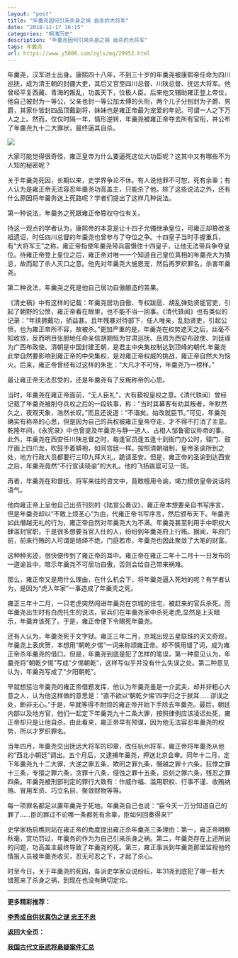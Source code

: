 ```yaml
---
layout: "post"
title: "年羹尧因何引来杀身之祸 自杀的大将军"
date: "2018-12-17 16:15"
categories: "明清历史"
description: "年羹尧因何引来杀身之祸 自杀的大将军"
tags: 年羹尧
url: https://www.y5000.com/zgls/mq/20952.html
---
```






年羹尧，汉军进士出身。康熙四十八年，不到三十岁的年羹尧被康熙帝任命为四川巡抚，成为清王朝的封疆大吏，其后又官至四川总督、川陕总督、抚远大将军。他曾经平复西藏、青海的叛乱，功盖天下，位极人臣。后来他又辅助雍正登上帝位，他自己被封为一等公，父亲也封一等公加太傅的头衔，两个儿子分别封为子爵、男爵，其家仆皆封四品顶戴副将，妹妹也是雍正帝最为宠爱的年妃。可谓一人之下万人之上。然而，仅仅时隔一年，情形逆转，年羹尧被雍正帝夺去所有官衔，并公布了年羹尧九十二大罪状，最终逼其自杀。

![](https://img.y5000.com/uploads/allimg/170504/11-1F50411400V11.jpg)

大家可能觉得很奇怪，雍正皇帝为什么要逼死这位大功臣呢？这其中又有哪些不为人知的秘密呢？

关于年羹尧死因，长期以来，史学界争论不休。有人说他罪不可恕，死有余辜；有人认为是雍正帝无法容忍年羹尧功高盖主，只能杀了他。除了这些说法之外，还有什么原因将年羹务送上死路呢？学者们提出了这样几种说法。

第一种说法，年羹务之死跟雍正帝篡权夺位有关。

持这一观点的学者认为，康熙帝的本意是让十四子允镯继承皇位，可雍正却篡改圣祖遗诏，时任四川总督的年羹尧也曾参与了夺位之争。十四皇子当时手握重兵，有“大将军王”之称，雍正帝指使年羹尧带兵震慑住十四皇子，让他无法带兵争夺皇位。待雍正帝登上皇位之后，雍正帝对唯一一个知道自己皇位真相的年羹尧大为猜忌，故而起了杀人灭口之意。他先对年羹尧大施恩宠，然后再罗织罪名，杀害年羹尧。

第二种说法，年羹尧之死是他自己居功自傲酿造的苦果。

《清史稿》中有这样的记载：年羹尧居功自傲、专权跋扈、胡乱弹劾贤能官吏，引起了朝野的公愤，雍正帝看在眼里，也不能不当一回事。《清代轶闻》也有类似的记录：“年挟拥戴功，骄益甚。且年残暴对待部下，任人唯亲，乱劾贤吏，引起公愤，也为雍正帝所不容，故被杀。”更加严重的是，年羹尧在权势遮天之后，丝毫不知收敛，反而明目张胆地任命亲信胡期恒为甘肃巡抚、岳周为西安布政使、刘廷琢为广西布政使。清朝是中国封建王朝，是君主中央集权制达到顶峰的朝代.年羹尧此举自然要影响到雍正帝的中央集权，是对雍正帝权威的挑战，雍正帝自然大为恼火。后来，雍正帝曾经有过这样的朱批：“大凡才不可恃，年羹尧乃一榜样。”

最让雍正帝无法忍受的，还是年羹尧有了反叛称帝的心思。

当时，年羹尧在雍正帝面前，“无人臣礼”，大有藐视皇权之意。《清代轶闻）曾经记载了年羹尧被削夺兵权之后的一段轶事，称：“当时其幕客有劝其叛者，年默然久之，夜观天象，浩然长叹。”而且还说道：“不谐矣。始改就臣节。”可见，年羹尧确实有称帝的心思，但是因为自己的兵权被雍正皇帝夺走，才不得不打消了主意。乾隆年间，《永宪录》中也曾提及年羹尧与静一道人、占相人邹鲁密议称帝的事。此外，年羹尧在西安任川陕总督之时，每逢官员逢五逢十到衙门办公时，辕门、鼓厅画上四爪龙，吹鼓手着蟒袍，如同宫廷一样。按照清朝祖制，皇帝圣谕所到之处，地方行政大员都要行三叩九拜大礼，跪请圣安。但是，雍正帝的圣谕到达西安之后，年羹尧竟然“不行宣读晓谕”的大礼。他的飞扬跋扈可见一斑。

再者，年羹尧在和督抚、将军来往的咨文中，竟敢檀用令谕，竭力模仿皇帝说话的语气。

他向雍正帝上呈他自己出资刊刻的《陆宣公奏议》，雍正帝本想要亲自书写序言，但是年羹尧却以“不敢上烦圣心”为由，代雍正帝书写序言，然后颁布天下。年羹尧如此僭越无礼的行为，雍正帝自然对年羹尧大为不满。年羹尧甚至利用手中职权大肆滥封官职，于是很多想要当官入仕的人，纷纷到年羹尧府上行贿。据闻，年府门前，前来行贿的人可谓是络绎不绝，门庭若市，年羹尧也因此聚敛了大笔的财富。

这种种劣迹，很快便传到了雍正帝的耳中。雍正帝在雍正二年十二月十一日发布的一道谕旨中，暗示年羹尧不可居功自傲，否则会给自己带来祸难。

那么，雍正帝又是用什么理由，在什么机会下，将年羹尧逼入死地的呢？有学者认为，是因为“虎入年家”一事造成了年羹壳之死。

雍正三年十二月，一只老虎突然闯进年羹尧在京城的住宅，被赶来的官兵杀死。而年羹尧出生时有白虎托生的说法，官兵们在年羹尧家中杀死老虎,显然是上天暗示，年羹弃该死了。于是，雍正帝便下令賜死年羹尧。

还有人认为，年羹尧死于文字狱。雍正三年二月，京城出现五星联珠的天文奇观，年羹尧上表庆贺，本想用“朝乾夕惕”一词来称颂雍正帝。却不慎用错了词，成为雍正帝杀年羹尧的借口。但是，年羹尧到底是犯了怎样的笔误，第一种意见认为，年羹尧将“朝乾夕惕”写成“夕惕朝乾”，这样写似乎并没有什么失误之处。第二种意见认为，年羹尧写成了“夕阳朝乾”。

早就想惩治年羹尧的雍正帝借题发挥，他认为年羹尧虽是一介武夫，却并非粗心大意之人，认为他这样做的意思是：“直不欲以‘朝乾夕惕’四字归之于朕耳……谬误之处，断非无心。”于是，早就等得不耐烦的雍正帝开始下手除去年羹尧。最后，朝廷内部以及地方官，他们一起定下年羹尧九十二条大罪，按照律例应该凌迟处死，雍正帝却只是让他自杀。由此看来，雍正帝早有预谋，因为他无法容忍年羹尧的权势，所以才罗织罪名。

当年四月，年羹尧交出抚远大将军的印章，改任杭州将军，雍正帝将年羹尧从他的“西北小朝廷”调出。五个月后，又逮捕年羹尧，押送北京会审。同年十二月，定下年羹尧九十二大罪，大逆之罪五条，欺罔之罪九条，僭越之罪十六条，狂悖之罪十三条，专擅之罪六条，贪罪十八条，侵蚀之罪十五条，忌刻之罪六条，残忍之罪四条。年羹尧被刑部判定的罪行大致有：作威作福、滥用职权、行事不谨、收贿纳赂、冒用军资、巧立名目、聚敛财物等等。

每一项罪名都足以置年羹尧于死地。年羹尧自己也说：“臣今天一万分知道自己的罪了……臣的罪过不论哪一条都死有余辜，臣如何回奏得来?”

史学家杨启樵则站在雍正帝的角度提出雍正杀年羹尧三条理由：第一，雍正帝明察秋毫，赏功罚过，年羹务的作为为自己引来杀身之祸。第二，年羹尧存在上述所说的问题，功高盖主最终导致了年羹尧的死。第三，雍正事派到年羹尧那里监视他的情报人员被年羹尧收买，忍无可忍之下，才起了杀心。

时至今日，关于年羹尧的死因，各派史学家众说纷纭，年31尧到底犯了哪一桩大错惹来了杀身之祸，到现在也没有确切定论。

* * *

**更多精彩推荐：**

[**李秀成自供状真伪之谜 忠王不忠**](https://www.y5000.com/zgls/mq/20956.html)

**返回大全页：**

[**我国古代文臣武将悬疑案件汇总**](https://www.y5000.com/zgls/20959.html)
